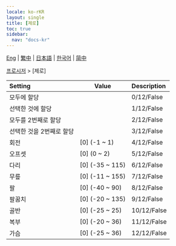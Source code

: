 ```yaml
---
locale: ko-rKR
layout: single
title: [제로]
toc: true
sidebar:
  nav: "docs-kr"
---
```

[Eng](/dancexr/menu/2025.4/motion/zero) | [繁中](/tw/dancexr/menu/2025.4/motion/zero) | [日本語](/jp/dancexr/menu/2025.4/motion/zero) | [한국어](/kr/dancexr/menu/2025.4/motion/zero) | [简中](/zh/dancexr/menu/2025.4/motion/zero)

[프로시저](../menu#프로시저) > [제로]



| Setting | Value | Description |
| :--- | --- | :--- |
| 모두에 할당 || 0/12/False
| 선택한 것에 할당 || 1/12/False
| 모두를 2번째로 할당 || 2/12/False
| 선택한 것을 2번째로 할당 || 3/12/False
| 회전 | [0] (-1 ~ 1) | 4/12/False
| 오프셋 | [0] (0 ~ 2) | 5/12/False
| 다리 | [0] (-35 ~ 115) | 6/12/False
| 무릎 | [0] (-11 ~ 155) | 7/12/False
| 팔 | [0] (-40 ~ 90) | 8/12/False
| 팔꿈치 | [0] (-20 ~ 135) | 9/12/False
| 골반 | [0] (-25 ~ 25) | 10/12/False
| 복부 | [0] (-20 ~ 36) | 11/12/False
| 가슴 | [0] (-25 ~ 36) | 12/12/False

